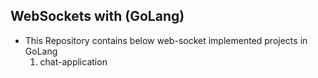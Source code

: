 ## WebSockets with (GoLang)

* This Repository contains below web-socket implemented projects in GoLang
  1. chat-application